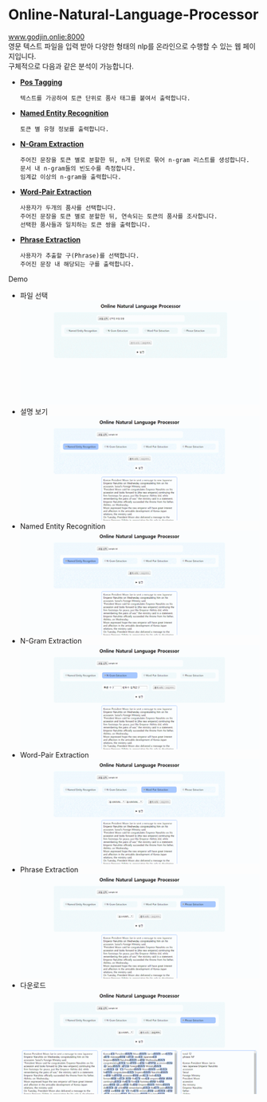 # Online-Natural-Language-Processor

www.godjin.onlie:8000<br>
영문 텍스트 파일을 입력 받아 다양한 형태의 nlp를 온라인으로 수행할 수 있는 웹 페이지입니다.<br>
구체적으로 다음과 같은 분석이 가능합니다.<br>

<ul>
  <li><a href="application/nlp/PosTagger.py"><b>Pos Tagging</b></a>
      
    텍스트를 가공하여 토큰 단위로 품사 태그를 붙여서 출력합니다.
  
  </li>
   
  <li><a href="application/nlp/NamedEntityRecognizer.py"><b>Named Entity Recognition</b></a>
    
    토큰 별 유형 정보를 출력합니다. 
  
  <li><a href="application/nlp/NGramExtractor.py"><b>N-Gram Extraction</b></a>
  
    주어진 문장을 토큰 별로 분할한 뒤, n개 단위로 묶어 n-gram 리스트를 생성합니다.
    문서 내 n-gram들의 빈도수를 측정합니다.
    임계값 이상의 n-gram을 출력합니다.
    
  </li>
  
  <li><a href="application/nlp/WordPairExtractor.py"><b>Word-Pair Extraction</b></a>

    사용자가 두개의 품사를 선택합니다.
    주어진 문장을 토큰 별로 분할한 뒤, 연속되는 토큰의 품사를 조사합니다.
    선택한 품사들과 일치하는 토큰 쌍을 출력합니다.
    
  </li>
  
  <li><a href="application/nlp/PhraseExtractor.py"><b>Phrase Extraction</b></a>
    
    사용자가 추출할 구(Phrase)를 선택합니다.
    주어진 문장 내 해당되는 구를 출력합니다.
    
  </li>
</ul>

Demo

<ul>
  <li>파일 선택<img src="md/demo1.gif"></li>
  <li>설명 보기<img src="md/demo2.gif"></li>
  <li>Named Entity Recognition<img src="md/demo3.gif"></li>
  <li>N-Gram Extraction<img src="md/demo4.gif"></li>
  <li>Word-Pair Extraction<img src="md/demo5.gif"></li>
  <li>Phrase Extraction<img src="md/demo6.gif"></li>
  <li>다운로드<img src="md/demo7.gif"></li>
</ul>

